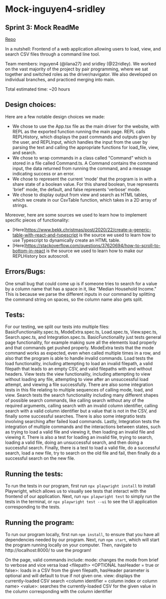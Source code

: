 # Mock-inguyen4-sridley

## Sprint 3: Mock ReadMe

[Repo](https://github.com/cs0320-f23/server-jzdzilowska-22ridley.git)

In a nutshell: Frontend of a web application allowing users to load, view, and search
CSV files through a command line tool.

Team members: inguyen4 (@ilana27) and sridley (@22ridley). We worked on the vast majority of the project by pair programming, where we sat together and switched roles as the driver/navigator. We also developed on individual branches, and practiced merging into main.

Total estimated time: ~20 hours

## Design choices:

Here are a few notable design choices we made:

- We chose to use the App.tsx file as the main driver for the website, with REPL as the exported function running the main page. REPL calls REPLHistory, which displays the past commands and outputs given by the user, and REPLInput, which handles the input from the user by parsing the text and calling the appropriate functions for load_file, view, and search. 
- We chose to wrap commands in a class called "Command" which is stored in a file called Command.ts. A Command contains the command input, the data returned from running the command, and a message indicating success or an error.  
- We chose to represent the current 'mode' that the program is in with a share state of a boolean value. For this shared boolean, true represents 'brief' mode, the default, and false represents 'verbose' mode.
- We chose to display output from view and search as HTML tables, which we create in our CsvTable function, which takes in a 2D array of strings. 

Moreover, here are some sources we used to learn how to implement specific pieces of functionality:

- [Here]https://www.bekk.christmas/post/2020/22/create-a-generic-table-with-react-and-typescript is the source we used to learn how to use
  Typescript to dynamically create an HTML table.
- [Here]https://stackoverflow.com/questions/37620694/how-to-scroll-to-bottom-in-react is the source we used to learn how to make our REPLHistory box autoscroll.

## Errors/Bugs:

One small bug that could come up is if someone tries to search for a value by a column name that has a space in it, like "Median Household Income." This is because we parse the different inputs in our command by splitting the command string on spaces, so the column name also gets split. 

## Tests:

For our testing, we split our tests into multiple files: BasicFunctionality.spec.ts, ModeExtra.spec.ts, Load.spec.ts, View.spec.ts, Search.spec.ts, and Integration.spec.ts. BasicFunctionality just tests general page functionality, for example making sure all the elements load properly and that commands get pushed properly. ModeExtra tests that the mode command works as expected, even when called multiple times in a row, and also that the program is able to handle invalid commands. Load tests the load functionality, including attempting to load an invalid filepath, a valid filepath that leads to an empty CSV, and valid filepaths with and without headers. View tests the view functionality, including attempting to view without loading any file, attempting to view after an unsuccessful load attempt, and viewing a file successfully. There are also some integration tests in this file relating to multiple sequences of calling mode, load, and view. Search tests the search functionality including many different shapes of possible search commands, like calling search without any of the required arguments, calling search with an invalid column identifier, calling search with a valid column identifier but a value that is not in the CSV, and finally some successful searches. There is also some integratio tests involving searching after failed load commands. Lastly, Integration tests the integration of multiple commands and the interactions between states, such as trying to load a valid file and viewing it, then loading an invalid file and viewing it. There is also a test for loading an invalid file, trying to search, loading a valid file, doing an unsuccessful search, and then doing a successful search. Finally, there is a test to load a valid file, do a successful search, load a new file, try to search on the old file and fail, then finally do a successful search on the new file.

## Running the tests:

To run the tests in our program, first run `npx playwright install` to install Playwright, which allows us to visually see tests that interact with the frontend of our application. Next, run `npx playwright test` to simply run the tests in the terminal, or `npx playwright test --ui` to see the UI application corresponding to the tests.

## Running the program:

To run our program locally, first run `npm install`, to ensure that you have all dependencies needed by our program. Next, run `npm start`, which will start the program running locally on your computer. Then, navigate to http://localhost:8000/ to use the program!

On the page, valid commands include:
mode: changes the mode from brief to verbose and vice versa
load &lt;filepath&gt; &lt;OPTIONAL hasHeader = true or false&gt;: loads in a CSV from the given filepath, hasHeader parameter is optional and will default to true if not given one. 
view: displays the currently-loaded CSV
search &lt;column identifier = column index or column name&gt; &lt;value&gt;: searches the currently-loaded CSV for the given value in the column corresponding with the column identifier
